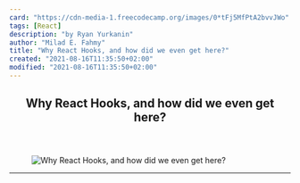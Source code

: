 ```yaml
---
card: "https://cdn-media-1.freecodecamp.org/images/0*tFj5MfPtA2bvvJWo"
tags: [React]
description: "by Ryan Yurkanin"
author: "Milad E. Fahmy"
title: "Why React Hooks, and how did we even get here?"
created: "2021-08-16T11:35:50+02:00"
modified: "2021-08-16T11:35:50+02:00"
---
```

<div class="site-wrapper">
<main id="site-main" class="site-main outer">
<div class="inner">
<article class="post-full post tag-react tag-javascript tag-web-development tag-software-development tag-technology ">
<header class="post-full-header">
<h1 class="post-full-title">Why React Hooks, and how did we even get here?</h1>
</header>
<figure class="post-full-image">
<picture>
<source media="(max-width: 700px)" sizes="1px" srcset="data:image/gif;base64,R0lGODlhAQABAIAAAAAAAP///yH5BAEAAAAALAAAAAABAAEAAAIBRAA7 1w">
<source media="(min-width: 701px)" sizes="(max-width: 800px) 400px,
(max-width: 1170px) 700px,
1400px" srcset="https://cdn-media-1.freecodecamp.org/images/0*tFj5MfPtA2bvvJWo 300w,
https://cdn-media-1.freecodecamp.org/images/0*tFj5MfPtA2bvvJWo 600w,
https://cdn-media-1.freecodecamp.org/images/0*tFj5MfPtA2bvvJWo 1000w,
https://cdn-media-1.freecodecamp.org/images/0*tFj5MfPtA2bvvJWo 2000w">
<img onerror="this.style.display='none'" src="https://cdn-media-1.freecodecamp.org/images/0*tFj5MfPtA2bvvJWo" alt="Why React Hooks, and how did we even get here?">
</picture>
</figure>
<section class="post-full-content">
<div class="post-content medium-migrated-article">
</div>
<hr>
</section>
</article>
</div>
</main>
</div>
<!-- Google Tag Manager (noscript) -->
<!-- End Google Tag Manager (noscript) -->
